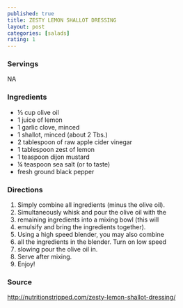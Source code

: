 ```yaml
---
published: true
title: ZESTY LEMON SHALLOT DRESSING
layout: post
categories: [salads]
rating: 1
---
```

### Servings
NA

### Ingredients
- ⅓ cup olive oil
- 1 juice of lemon
- 1 garlic clove, minced
- 1 shallot, minced (about 2 Tbs.)
- 2 tablespoon of raw apple cider vinegar
- 1 tablespoon zest of lemon
- 1 teaspoon dijon mustard
- ¼ teaspoon sea salt (or to taste)
- fresh ground black pepper

### Directions
1. Simply combine all ingredients (minus the olive oil).
2. Simultaneously whisk and pour the olive oil with the
3. remaining ingredients into a mixing bowl (this will
4. emulsify and bring the ingredients together).
5. Using a high speed blender, you may also combine
6. all the ingredients in the blender. Turn on low speed
7. slowing pour the olive oil in.
8. Serve after mixing.
9. Enjoy!

### Source
<a href="http://nutritionstripped.com/zesty-lemon-shallot-dressing/" target="new">http://nutritionstripped.com/zesty-lemon-shallot-dressing/</a>
